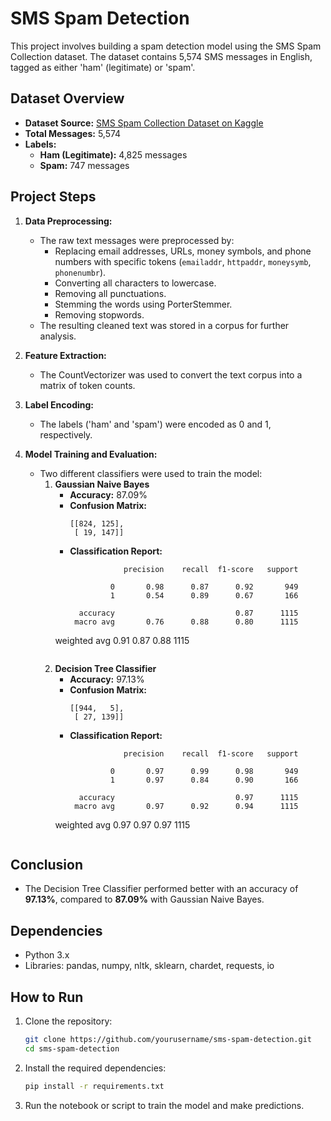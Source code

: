 # SMS Spam Detection

This project involves building a spam detection model using the SMS Spam Collection dataset. The dataset contains 5,574 SMS messages in English, tagged as either 'ham' (legitimate) or 'spam'.

## Dataset Overview

- **Dataset Source:** [SMS Spam Collection Dataset on Kaggle](https://www.kaggle.com/uciml/sms-spam-collection-dataset)
- **Total Messages:** 5,574
- **Labels:** 
  - **Ham (Legitimate):** 4,825 messages
  - **Spam:** 747 messages

## Project Steps

1. **Data Preprocessing:**
   - The raw text messages were preprocessed by:
     - Replacing email addresses, URLs, money symbols, and phone numbers with specific tokens (`emailaddr`, `httpaddr`, `moneysymb`, `phonenumbr`).
     - Converting all characters to lowercase.
     - Removing all punctuations.
     - Stemming the words using PorterStemmer.
     - Removing stopwords.
   - The resulting cleaned text was stored in a corpus for further analysis.

2. **Feature Extraction:**
   - The CountVectorizer was used to convert the text corpus into a matrix of token counts.

3. **Label Encoding:**
   - The labels ('ham' and 'spam') were encoded as 0 and 1, respectively.

4. **Model Training and Evaluation:**
   - Two different classifiers were used to train the model:
     1. **Gaussian Naive Bayes**
        - **Accuracy:** 87.09%
        - **Confusion Matrix:**
          ```
          [[824, 125],
           [ 19, 147]]
          ```
        - **Classification Report:**
          ```
                      precision    recall  f1-score   support

                   0       0.98      0.87      0.92       949
                   1       0.54      0.89      0.67       166

            accuracy                           0.87      1115
           macro avg       0.76      0.88      0.80      1115
        weighted avg       0.91      0.87      0.88      1115
          ```
     2. **Decision Tree Classifier**
        - **Accuracy:** 97.13%
        - **Confusion Matrix:**
          ```
          [[944,   5],
           [ 27, 139]]
          ```
        - **Classification Report:**
          ```
                      precision    recall  f1-score   support

                   0       0.97      0.99      0.98       949
                   1       0.97      0.84      0.90       166

            accuracy                           0.97      1115
           macro avg       0.97      0.92      0.94      1115
        weighted avg       0.97      0.97      0.97      1115
          ```

## Conclusion

- The Decision Tree Classifier performed better with an accuracy of **97.13%**, compared to **87.09%** with Gaussian Naive Bayes.

## Dependencies

- Python 3.x
- Libraries: pandas, numpy, nltk, sklearn, chardet, requests, io

## How to Run

1. Clone the repository:
   ```bash
   git clone https://github.com/yourusername/sms-spam-detection.git
   cd sms-spam-detection
   ```
2. Install the required dependencies:
   ```bash
   pip install -r requirements.txt
   ```
3. Run the notebook or script to train the model and make predictions.
